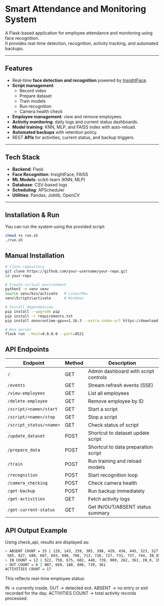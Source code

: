 # Smart Attendance and Monitoring System

A Flask-based application for employee attendance and monitoring using face recognition.  
It provides real-time detection, recognition, activity tracking, and automated backups.

---

## Features

- Real-time **face detection and recognition** powered by [InsightFace](https://github.com/deepinsight/insightface).
- **Script management**:
  - Record video
  - Prepare dataset
  - Train models
  - Run recognition
  - Camera health check
- **Employee management**: view and remove employees.
- **Activity monitoring**: daily logs and current status dashboards.
- **Model training**: KNN, MLP, and FAISS index with auto-reload.
- **Automated backups** with retention policy.
- REST **APIs** for activities, current status, and backup triggers.

---

## Tech Stack

- **Backend**: Flask  
- **Face Recognition**: InsightFace, FAISS  
- **ML Models**: scikit-learn (KNN, MLP)  
- **Database**: CSV-based logs  
- **Scheduling**: APScheduler  
- **Utilities**: Pandas, Joblib, OpenCV  

---

## Installation & Run

You can run the system using the provided script:

```bash
chmod +x run.sh
./run.sh

```
## Manual Installation
```bash
# Clone repository
git clone https://github.com/your-username/your-repo.git
cd your-repo

# Create virtual environment
python3 -m venv venv
source venv/bin/activate   # Linux/Mac
venv\Scripts\activate      # Windows

# Install dependencies
pip install --upgrade pip
pip install -r requirements.txt
pip install onnxruntime-gpu==1.16.3 --extra-index-url https://download.pytorch.org/whl/cu117

# Run server
flask run --host=0.0.0.0 --port=8521
```
## API Endpoints

| Endpoint                | Method | Description                          |
| ----------------------- | ------ | ------------------------------------ |
| `/`                     | GET    | Admin dashboard with script controls |
| `/events`               | GET    | Stream refresh events (SSE)          |
| `/view-employees`       | GET    | List all employees                   |
| `/delete-employee`      | GET    | Remove employee by ID                |
| `/script/<name>/start`  | GET    | Start a script                       |
| `/script/<name>/stop`   | GET    | Stop a script                        |
| `/script_status/<name>` | GET    | Check status of script               |
| `/update_dataset`       | POST   | Shortcut to dataset update script    |
| `/prepare_data`         | POST   | Shortcut to data preparation script  |
| `/train`                | POST   | Run training and reload models       |
| `/recognition`          | POST   | Start recognition loop               |
| `/camera_checking`      | POST   | Check camera health                  |
| `/get-backup`           | POST   | Run backup immediately               |
| `/get-activities`       | GET    | Fetch activity logs                  |
| `/get-current-status`   | GET    | Get IN/OUT/ABSENT status summary     |

## API Output Example
Using check_api, results are displayed as:
```bash
> ABSENT COUNT = 25 | 129, 143, 259, 305, 398, 429, 436, 445, 523, 527, 560,
 585, 627, 680, 687, 693, 696, 706, 713, 716, 727, 731, 737, 744, IN_45
> IN COUNT = 12 | 522, 750, 675, 602, 440, 739, 009, 262, 361, IN_0, IN_38, IN_55
> OUT COUNT = 6 | 007, 669, 188, 606, 739, 361
ACTIVITIES COUNT = 17
```
This reflects real-time employee status:

IN → currently inside.
OUT → detected exit.
ABSENT → no entry or exit recorded for the day.
ACTIVITIES COUNT → total activity records processed.
